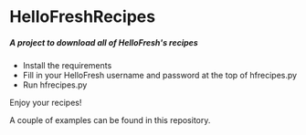 # HelloFreshRecipes

##### A project to download all of HelloFresh's recipes

- Install the requirements
- Fill in your HelloFresh username and password at the top of hfrecipes.py
- Run hfrecipes.py

Enjoy your recipes!

A couple of examples can be found in this repository.
